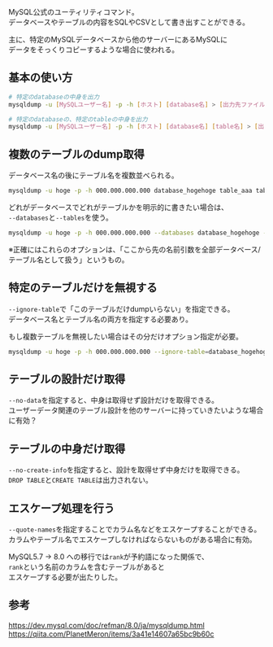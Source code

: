 MySQL公式のユーティリティコマンド。  
データベースやテーブルの内容をSQLやCSVとして書き出すことができる。  

主に、特定のMySQLデータベースから他のサーバーにあるMySQLに  
データをそっくりコピーするような場合に使われる。

## 基本の使い方
```bash
# 特定のdatabaseの中身を出力
mysqldump -u [MySQLユーザー名] -p -h [ホスト] [database名] > [出力先ファイル]

# 特定のdatabaseの、特定のtableの中身を出力
mysqldump -u [MySQLユーザー名] -p -h [ホスト] [database名] [table名] > [出力先ファイル]
```

## 複数のテーブルのdump取得
データベース名の後にテーブル名を複数並べられる。
```bash
mysqldump -u hoge -p -h 000.000.000.000 database_hogehoge table_aaa table_bbb
```

どれがデータベースでどれがテーブルかを明示的に書きたい場合は、  
`--databases`と`--tables`を使う。  
```bash
mysqldump -u hoge -p -h 000.000.000.000 --databases database_hogehoge --tables table_aaa table_bbb
```
※正確にはこれらのオプションは、「ここから先の名前引数を全部データベース/テーブル名として扱う」というもの。

## 特定のテーブルだけを無視する
`--ignore-table`で「このテーブルだけdumpいらない」を指定できる。  
データベース名とテーブル名の両方を指定する必要あり。

もし複数テーブルを無視したい場合はその分だけオプション指定が必要。
```bash
mysqldump -u hoge -p -h 000.000.000.000 --ignore-table=database_hogehoge.table_aaa --ignore-table=database_hogehoge.table_bbb database_hogehoge
```

## テーブルの設計だけ取得
`--no-data`を指定すると、中身は取得せず設計だけを取得できる。  
ユーザーデータ関連のテーブル設計を他のサーバーに持っていきたいような場合に有効？

## テーブルの中身だけ取得
`--no-create-info`を指定すると、設計を取得せず中身だけを取得できる。  
`DROP TABLE`と`CREATE TABLE`は出力されない。


## エスケープ処理を行う
`--quote-names`を指定することでカラム名などをエスケープすることができる。  
カラムやテーブル名でエスケープしなければならないものがある場合に有効。  

MySQL5.7 -> 8.0 への移行では`rank`が予約語になった関係で、  
`rank`という名前のカラムを含むテーブルがあると  
エスケープする必要が出たりした。


## 参考
<https://dev.mysql.com/doc/refman/8.0/ja/mysqldump.html>  
<https://qiita.com/PlanetMeron/items/3a41e14607a65bc9b60c>